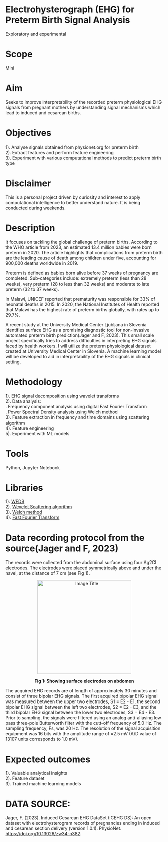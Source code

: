 # Electrohysterograph (EHG) for Preterm Birth Signal Analysis
Exploratory and experimental 
# Scope
Mini
# Aim
Seeks to improve interpretability of the recorded preterm physiological EHG signals from pregnant mothers by understanding signal mechanisms which lead to induced and cesarean births.
# Objectives
1). Analyse signals obtained from physionet.org for preterm birth  
2). Extract features and perform feature engineering   
3). Experiment with various computational methods to predict preterm birth type
# Disclaimer
This is a personal project driven by curiosity and interest to apply computational intelligence to better understand nature. It is being conducted during weekends.
# Description
It focuses on tackling the global challenge of preterm births. According to the WHO article from 2023, an estimated 13.4 million babies were born preterm in 2020. The article highlights that complications from preterm birth are the leading cause of death among children under five, accounting for 900,000 deaths worldwide in 2019.

Preterm is defined as babies born alive before 37 weeks of pregnancy are completed. Sub-categories include: extremely preterm (less than 28 weeks), very preterm (28 to less than 32 weeks) and moderate to late preterm (32 to 37 weeks).

In Malawi, UNICEF reported that prematurity was responsible for 33% of neonatal deaths in 2015. In 2020, the National Institutes of Health reported that Malawi has the highest rate of preterm births globally, with rates up to 29.7%.

A recent study at the University Medical Center Ljubljana in Slovenia identifies surface EHG as a promising diagnostic tool for non-invasive automated preterm birth prediction(Jager and F, 2023). This small scale project specifically tries to address difficulties in interpreting EHG signals faced by health workers. I will utilize the preterm physiological dataset created at University Medical Center in Slovenia. A machine learning model will be developed to aid in interpretability of the EHG signals in clinical setting.
# Methodology
1). EHG signal decomposition using wavelet transforms  
2). Data analysis:  
            . Frequency component analysis using digital Fast Fourier Transform  
            . Power Spectral Density analysis using Welch method    
3). Feature extraction in frequency and time domains using scattering algorithm    
4). Feature engineering  
5). Experiment with ML models  
# Tools
Python, Jupyter Notebook
# Libraries 
1). [WFDB](https://wfdb.readthedocs.io/en/latest/)  
2). [Wevelet Scattering algorithm](https://www.mathworks.com/help/wavelet/ug/wavelet-scattering.html)  
3). [Welch method](https://docs.scipy.org/doc/scipy/reference/generated/scipy.signal.welch.html)  
4). [Fast Fourier Transform](https://docs.scipy.org/doc/scipy/reference/generated/scipy.fft.fft.html)  
# Data recording protocol from the source(Jager and F, 2023)  
The records were collected from the abdominal surface using four Ag2Cl electrodes. The electrodes were placed symmetrically above and under the navel, at the distance of 7 cm (see Fig 1).    
<div align="center">
    <img src="https://github.com/Amos77Robert/Electrohysterograph-EHG-for-Preterm-Birth-Signal-Analysis/blob/main/data/Figure_1.jpg" alt="Image Title" width="300">
    <p><b>Fig 1: Showing surface electrodes on abdomen</b></p>
</div>
The acquired EHG records are of length of approximately 30 minutes and consist of three bipolar EHG signals. The first acquired bipolar EHG signal was measured between the upper two electrodes, S1 = E2 - E1, the second bipolar EHG signal between the left two electrodes, S2 = E2 - E3, and the third bipolar EHG signal between the lower two electrodes, S3 = E4 - E3. Prior to sampling, the signals were filtered using an analog anti-aliasing low pass three-pole Butterworth filter with the cutt-off frequency of 5.0 Hz. The sampling frequency, Fs, was 20 Hz. 
The resolution of the signal acquisition equipment was 16 bits with the amplitude range of ±2.5 mV (A/D value of 13107 units corresponds to 1.0 mV).  

# Expected outcomes
1). Valuable analytical insights      
2). Feature dataset      
3). Trained machine learning models  
# DATA SOURCE:  
Jager, F. (2023). Induced Cesarean EHG DataSet (ICEHG DS): An open dataset with electrohysterogram records of pregnancies ending in induced and cesarean section delivery (version 1.0.1). PhysioNet. https://doi.org/10.13026/zw34-n382.


